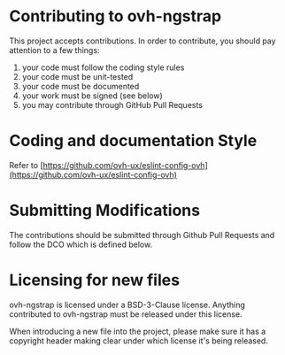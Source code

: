 # Contributing to ovh-ngstrap
 
This project accepts contributions. In order to contribute, you should
pay attention to a few things:
 
1. your code must follow the coding style rules
2. your code must be unit-tested
3. your code must be documented
4. your work must be signed (see below)
5. you may contribute through GitHub Pull Requests
 
# Coding and documentation Style
 
Refer to [https://github.com/ovh-ux/eslint-config-ovh](https://github.com/ovh-ux/eslint-config-ovh)
 
# Submitting Modifications
 
The contributions should be submitted through Github Pull Requests
and follow the DCO which is defined below.
 
# Licensing for new files
 
ovh-ngstrap is licensed under a BSD-3-Clause license. Anything
contributed to ovh-ngstrap must be released under this license.
 
When introducing a new file into the project, please make sure it has a
copyright header making clear under which license it's being released.
 